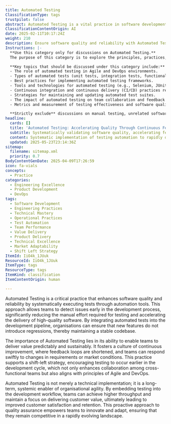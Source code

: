```yaml
---
title: Automated Testing
ClassificationType: tags
trustpilot: false
abstract: Automated Testing is a vital practice in software development that utilises automation tools to execute tests systematically, thereby enhancing the quality and reliability of software products. Originating from the need to streamline the testing process, this approach allows development teams to identify and address issues early, significantly minimising manual testing efforts and expediting the delivery of high-quality software. The significance of Automated Testing lies in its capacity to facilitate predictable and sustainable value delivery, fostering a culture of continuous improvement through shortened feedback loops. This practice aligns with Agile and DevOps principles by promoting a shift-left strategy, which encourages earlier testing in the development cycle, enhancing collaboration among cross-functional teams. Furthermore, Automated Testing serves as a long-term enabler of organisational agility, embedding quality assurance within the development workflow. This integration leads to increased throughput and a sustained focus on customer value, ultimately resulting in improved customer satisfaction and retention. By adopting this proactive approach, organisations empower their teams to innovate and adapt, ensuring competitiveness in a fast-paced market environment.
ClassificationContentOrigin: AI
date: 2025-02-11T10:17:24Z
weight: 210
description: Ensure software quality and reliability with Automated Testing. Detect issues early, reduce manual effort, and accelerate delivery.
Instructions: |-
  **Use this category only for discussions on Automated Testing.**  
  The purpose of this category is to explore the principles, practices, and methodologies associated with automated testing in software development. It focuses on how automated testing contributes to software quality, reliability, and efficiency in the delivery process.

  **Key topics that should be discussed under this category include:**
  - The role of automated testing in Agile and DevOps environments.
  - Types of automated tests (unit tests, integration tests, functional tests, etc.).
  - Best practices for implementing automated testing frameworks.
  - Tools and technologies for automated testing (e.g., Selenium, JUnit, TestNG).
  - Continuous integration and continuous delivery (CI/CD) practices related to automated testing.
  - Strategies for maintaining and updating automated test suites.
  - The impact of automated testing on team collaboration and feedback loops.
  - Metrics and measurement of testing effectiveness and software quality.

  **Strictly exclude** discussions on manual testing, unrelated software development practices, or misinterpretations of automated testing principles that do not align with the Agile, DevOps, or Lean philosophies.
headline:
  cards: []
  title: 'Automated Testing: Accelerating Quality Through Continuous Feedback Loops'
  subtitle: Systematically validating software quality, accelerating feedback loops, and enabling continuous improvement through test automation and early issue detection.
  content: Systematic implementation of testing automation to rapidly detect software defects, reduce manual effort, and accelerate reliable software delivery. Emphasises early defect identification, shortened feedback loops, continuous improvement, and integration into development workflows, enabling teams to sustainably deliver customer value, enhance collaboration, and adapt effectively to evolving market conditions.
  updated: 2025-05-23T23:14:36Z
sitemap:
  filename: sitemap.xml
  priority: 0.7
BodyContentGenDate: 2025-04-09T17:26:59
icon: fa-vials
concepts:
  - Practice
categories:
  - Engineering Excellence
  - Product Development
  - DevOps
tags:
  - Software Development
  - Engineering Practices
  - Technical Mastery
  - Operational Practices
  - Test Automation
  - Team Performance
  - Value Delivery
  - Product Delivery
  - Technical Excellence
  - Market Adaptability
  - Shift Left Strategy
ItemId: IiO4k_1JUuk
ResourceId: IiO4k_1JUuk
ItemType: tags
ResourceType: tags
ItemKind: classification
ItemContentOrigin: human

---
```

Automated Testing is a critical practice that enhances software quality and reliability by systematically executing tests through automation tools. This approach allows teams to detect issues early in the development process, significantly reducing the manual effort required for testing and accelerating the delivery of high-quality software. By integrating automated tests into the development pipeline, organisations can ensure that new features do not introduce regressions, thereby maintaining a stable codebase.

The importance of Automated Testing lies in its ability to enable teams to deliver value predictably and sustainably. It fosters a culture of continuous improvement, where feedback loops are shortened, and teams can respond swiftly to changes in requirements or market conditions. This practice supports a shift-left strategy, encouraging testing to occur earlier in the development cycle, which not only enhances collaboration among cross-functional teams but also aligns with principles of Agile and DevOps.

Automated Testing is not merely a technical implementation; it is a long-term, systemic enabler of organisational agility. By embedding testing into the development workflow, teams can achieve higher throughput and maintain a focus on delivering customer value, ultimately leading to improved customer satisfaction and retention. This proactive approach to quality assurance empowers teams to innovate and adapt, ensuring that they remain competitive in a rapidly evolving landscape.
